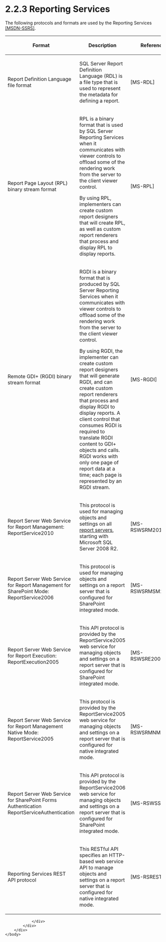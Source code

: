 <html dir="LTR" xmlns:mshelp="http://msdn.microsoft.com/mshelp" xmlns:ddue="http://ddue.schemas.microsoft.com/authoring/2003/5" xmlns:xlink="http://www.w3.org/1999/xlink" xmlns:tool="http://www.microsoft.com/tooltip">
    <head>
        <meta http-equiv="Content-Type" content="text/html; CHARSET=utf-8"></meta>
        <meta name="save" content="history"></meta>
        <title>2.2.3 Reporting Services</title>
        <xml>
            <mshelp:toctitle title="2.2.3 Reporting Services"></mshelp:toctitle>
            <mshelp:rltitle title="[MS-SSSO]: Reporting Services"></mshelp:rltitle>
            <mshelp:keyword index="A" term="45ba9dcd-a7d7-4e2c-a3ea-1aeaa68132a4"></mshelp:keyword>
            <mshelp:attr name="DCSext.ContentType" value="open specification"></mshelp:attr>
            <mshelp:attr name="AssetID" value="45ba9dcd-a7d7-4e2c-a3ea-1aeaa68132a4"></mshelp:attr>
            <mshelp:attr name="TopicType" value="kbRef"></mshelp:attr>
            <mshelp:attr name="DCSext.Title" value="[MS-SSSO]: Reporting Services" />
        </xml>
    </head>
    <body>
        <div id="header">
            <h1 class="heading">2.2.3 Reporting Services</h1>
        </div>
        <div id="mainSection">
            <div id="mainBody">
                <div id="allHistory" class="saveHistory"></div>
                <div id="sectionSection0" class="section" name="collapseableSection">
                    

<p>The following protocols and formats are used by the
Reporting Services <a href="https://go.microsoft.com/fwlink/?LinkId=152499">[MSDN-SSRS]</a>.</p>

<table>
 <thead>
  <tr>
   <th>
   <p>Format</p>
   </th>
   <th>
   <p>Description</p>
   </th>
   <th>
   <p>Reference</p>
   </th>
  </tr>
 </thead>
 <tr>
  <td>
  <p>Report Definition Language file format</p>
  </td>
  <td>
  <p>SQL Server Report Definition Language (RDL) is a
  file type that is used to represent the metadata for defining a report.</p>
  </td>
  <td>
  <p><mshelp:link keywords="53287204-7cd0-4bc9-a5cd-d42a5925dca1" tabindex="0">[MS-RDL]</mshelp:link></p>
  </td>
 </tr>
 <tr>
  <td>
  <p>Report Page Layout (RPL) binary stream format</p>
  </td>
  <td>
  <p>RPL is a binary format that is used by SQL Server
  Reporting Services when it communicates with viewer controls to offload some
  of the rendering work from the server to the client viewer control. </p>
  <p>By using RPL, implementers can create custom report
  designers that will create RPL, as well as custom report renderers that
  process and display RPL to display reports.</p>
  </td>
  <td>
  <p><mshelp:link keywords="9c4ff7ba-f6da-4092-9670-aa0e54e73887" tabindex="0">[MS-RPL]</mshelp:link></p>
  </td>
 </tr>
 <tr>
  <td>
  <p>Remote GDI+ (RGDI) binary stream format</p>
  </td>
  <td>
  <p>RGDI is a binary format that is produced by SQL Server
  Reporting Services when it communicates with viewer controls to offload some
  of the rendering work from the server to the client viewer control.</p>
  <p>By using RGDI, the implementer can create custom
  report designers that will generate RGDI, and can create custom report
  renderers that process and display RGDI to display reports. A client control
  that consumes RGDI is required to translate RGDI content to GDI+ objects and
  calls. RGDI works with only one page of report data at a time; each page is
  represented by an RGDI stream.</p>
  </td>
  <td>
  <p><mshelp:link keywords="b420a652-10eb-49b2-834c-ebc4d31e8ce5" tabindex="0">[MS-RGDI]</mshelp:link></p>
  </td>
 </tr>
 <tr>
  <td>
  <p>Report Server Web Service for Report Management:
  ReportService2010</p>
  </td>
  <td>
  <p>This protocol is used for managing objects and settings
  on all <a href="20049766-3c6e-4f20-a20e-64785e88f6f2.md#gt_cbdd3a12-e9ec-43e2-ac97-9c47f171f96a">report servers</a>,
  starting with Microsoft SQL Server 2008 R2.</p>
  </td>
  <td>
  <p><mshelp:link keywords="0c9864cf-afe9-4789-ae9e-a55df1ff9111" tabindex="0">[MS-RSWSRM2010]</mshelp:link></p>
  </td>
 </tr>
 <tr>
  <td>
  <p>Report Server Web Service for Report Management for
  SharePoint Mode: ReportService2006</p>
  </td>
  <td>
  <p>This protocol is used for managing objects and
  settings on a report server that is configured for SharePoint integrated
  mode.</p>
  </td>
  <td>
  <p><mshelp:link keywords="eea1faab-ab5f-4fac-aecd-5c7543a8977c" tabindex="0">[MS-RSWSRMSM2006]</mshelp:link></p>
  </td>
 </tr>
 <tr>
  <td>
  <p>Report Server Web Service for Report Execution:
  ReportExecution2005</p>
  </td>
  <td>
  <p>This API protocol is provided by the ReportService2005
  web service for managing objects and settings on a report server that is
  configured for SharePoint integrated mode.</p>
  </td>
  <td>
  <p><mshelp:link keywords="96c33524-52c1-4358-a23a-6921db74211c" tabindex="0">[MS-RSWSRE2005]</mshelp:link></p>
  </td>
 </tr>
 <tr>
  <td>
  <p>Report Server Web Service for Report Management Native
  Mode: ReportService2005</p>
  </td>
  <td>
  <p>This protocol is provided by the ReportService2005 web
  service for managing objects and settings on a report server that is
  configured for native integrated mode.</p>
  </td>
  <td>
  <p><mshelp:link keywords="a30e6fc4-36ad-423a-b578-ba50523f5a77" tabindex="0">[MS-RSWSRMNM2005]</mshelp:link></p>
  </td>
 </tr>
 <tr>
  <td>
  <p>Report Server Web Service for SharePoint Forms
  Authentication ReportServiceAuthentication</p>
  </td>
  <td>
  <p>This API protocol is provided by the ReportService2006
  web service for managing objects and settings on a report server that is
  configured for SharePoint integrated mode.</p>
  </td>
  <td>
  <p><mshelp:link keywords="ee081425-607f-4742-8d61-5bf61f0d2a26" tabindex="0">[MS-RSWSSFA]</mshelp:link></p>
  </td>
 </tr>
 <tr>
  <td>
  <p>Reporting Services REST API protocol</p>
  </td>
  <td>
  <p>This RESTful API specifies an HTTP-based web service
  API to manage objects and settings on a report server that is configured for
  native integrated mode.</p>
  </td>
  <td>
  <p><mshelp:link keywords="a7752484-e24a-41f8-8ea2-c0e6568768fd" tabindex="0">[MS-RSREST]</mshelp:link></p>
  </td>
 </tr>
</table>

<p> </p>


                </div>
            </div>
        </div>
    </body>
</html>
